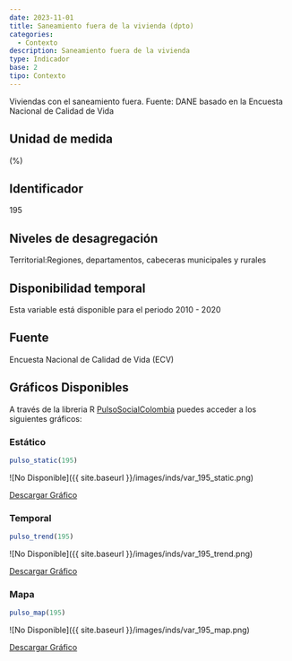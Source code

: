 ```yaml
---
date: 2023-11-01
title: Saneamiento fuera de la vivienda (dpto)
categories:
  - Contexto
description: Saneamiento fuera de la vivienda
type: Indicador
base: 2
tipo: Contexto
--- 
```


Viviendas con el saneamiento fuera.
Fuente: DANE basado en la Encuesta Nacional de Calidad de Vida

## Unidad de medida
(%)

## Identificador
195

## Niveles de desagregación
Territorial:Regiones, departamentos, cabeceras municipales y rurales

## Disponibilidad temporal
Esta variable está disponible para el periodo 2010 - 2020

## Fuente
Encuesta Nacional de Calidad de Vida (ECV)

## Gráficos Disponibles

A través de la libreria R [PulsoSocialColombia](https://github.com/pulsosocialcolombia/PulsoSocialColombia) puedes acceder a los siguientes gráficos:

### Estático

``` R
pulso_static(195)
```

![No Disponible]({{ site.baseurl }}/images/inds/var_195_static.png)

<a href='{{ site.baseurl }}/images/inds/var_195_static.png'>Descargar Gráfico</a>

### Temporal

``` R
pulso_trend(195)
```

![No Disponible]({{ site.baseurl }}/images/inds/var_195_trend.png)

<a href='{{ site.baseurl }}/images/inds/var_195_trend.png'>Descargar Gráfico</a>

### Mapa

``` R
pulso_map(195)
```

![No Disponible]({{ site.baseurl }}/images/inds/var_195_map.png)

<a href='{{ site.baseurl }}/images/inds/var_195_map.png'>Descargar Gráfico</a>